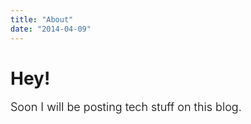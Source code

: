 ```yaml
---
title: "About"
date: "2014-04-09"
---
```

# Hey!
<span style="color:black;font-weight:300;font-size:18px">
    Soon I will be posting tech stuff on this blog.
</span>
